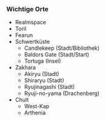 ### Wichtige Orte

* Realmspace
* Toril
* Fearun
* Schwertküste
  * Candlekeep (Stadt/Bibliothek)
  * Baldors Gate (Stadt/Start)
  * Tortuga (Insel)
* Zakhara
  * Akiryu (Stadt)
  * Shiraryu (Stadt)
  * Ryujinagashi (Stadt)
  * Ryuji-no-yama (Drachenberg)
* Chult
  * West-Kap
  * Arthenia